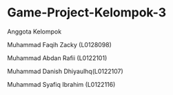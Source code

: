 # Game-Project-Kelompok-3
Anggota Kelompok

Muhammad Faqih Zacky	(L0128098)

Muhammad Abdan Rafii	(L0122101)

Muhammad Danish Dhiyaulhq(L0122107)

Muhammad Syafiq Ibrahim (L0122116)
